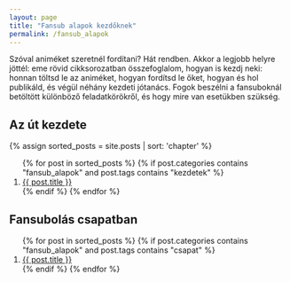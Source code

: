 ```yaml
---
layout: page
title: "Fansub alapok kezdőknek"
permalink: /fansub_alapok
---
```

Szóval animéket szeretnél fordítani? Hát rendben.
Akkor a legjobb helyre jöttél: eme rövid cikksorozatban összefoglalom, hogyan is kezdj neki:
honnan töltsd le az animéket, hogyan fordítsd le őket, hogyan és hol publikáld, és végül néhány kezdeti jótanács.
Fogok beszélni a fansuboknál betöltött különböző feladatkörökről, és hogy mire van esetükben szükség.


## Az út kezdete
{% assign sorted_posts = site.posts | sort: 'chapter' %}
<ol>
  {% for post in sorted_posts %}
	{% if post.categories contains "fansub_alapok" and post.tags contains "kezdetek" %}
		<li>
		  <a href="{{ post.url }}">{{ post.title }}</a>
		</li>
	{% endif %}
  {% endfor %}
</ol>


## Fansubolás csapatban
<ol>
  {% for post in sorted_posts %}
	{% if post.categories contains "fansub_alapok" and post.tags contains "csapat" %}
		<li>
		  <a href="{{ post.url }}">{{ post.title }}</a>
		</li>
	{% endif %}
  {% endfor %}
</ol>